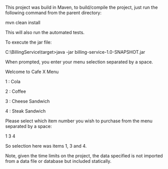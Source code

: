 This project was build in Maven, to build/compile the project, just run the following command from the parent directory:

mvn clean install

This will also run the automated tests. 

To execute the jar file:

C:\BillingService\target>java -jar billing-service-1.0-SNAPSHOT.jar

When prompted, you enter your menu selection separated by a space.

Welcome to Cafe X Menu

1 : Cola

2 : Coffee

3 : Cheese Sandwich

4 : Steak Sandwich

Please select which item number you wish to purchase from the menu separated by a space:

1 3 4

So selection here was items 1, 3 and 4.

Note, given the time limits on the project, the data specified is not imported from a data file or database but included statically.

